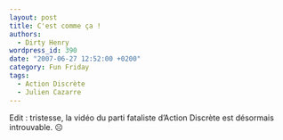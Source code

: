```yaml
---
layout: post
title: C'est comme ça !
authors:
  - Dirty Henry
wordpress_id: 390
date: "2007-06-27 12:52:00 +0200"
category: Fun Friday
tags:
  - Action Discrète
  - Julien Cazarre
---
```


Edit : tristesse, la vidéo du parti fataliste d’Action Discrète est désormais
introuvable. ☹️
